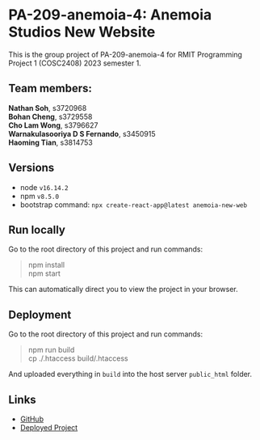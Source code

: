 # PA-209-anemoia-4: Anemoia Studios New Website

This is the group project of PA-209-anemoia-4 for RMIT Programming Project 1 (COSC2408) 2023 semester 1.

## Team members:
**Nathan Soh**, s3720968  
**Bohan Cheng**, s3729558  
**Cho Lam Wong**, s3796627  
**Warnakulasooriya D S Fernando**, s3450915  
**Haoming Tian**, s3814753  

## Versions
* node `v16.14.2`
* npm `v8.5.0`
* bootstrap command: `npx create-react-app@latest anemoia-new-web`

## Run locally
Go to the root directory of this project and run commands: 

> npm install  
> npm start  

This can automatically direct you to view the project in your browser.

## Deployment
Go to the root directory of this project and run commands: 

> npm run build  
> cp ./.htaccess build/.htaccess  

And uploaded everything in `build` into the host server `public_html` folder.

## Links
* [GitHub](https://github.com/anemoiauser/AnemoiaStudios)
* [Deployed Project](https://anemoiastudios.com)